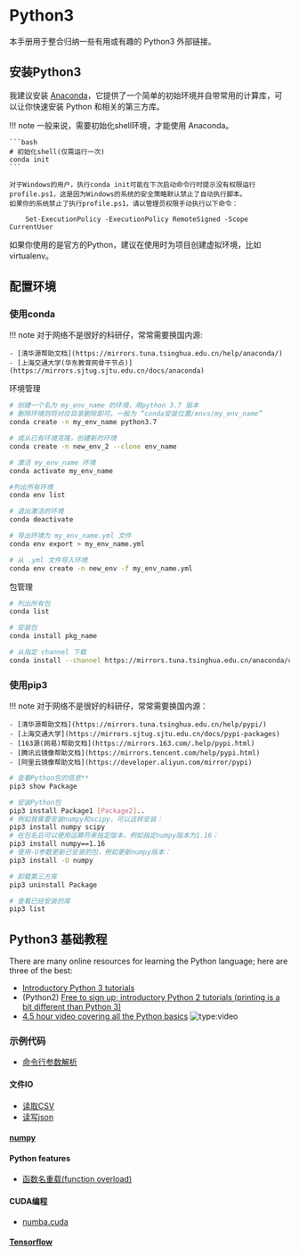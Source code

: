 # Python3

本手册用于整合归纳一些有用或有趣的 Python3 外部链接。

## 安装Python3

我建议安装 [Anaconda](https://www.anaconda.com/)，它提供了一个简单的初始环境并自带常用的计算库，可以让你快速安装 Python 和相关的第三方库。

!!! note
    一般来说，需要初始化shell环境，才能使用 Anaconda。

    ```bash
    # 初始化shell(仅需运行一次)
    conda init
    ```

    对于Windows的用户，执行conda init可能在下次启动命令行时提示没有权限运行profile.ps1，这是因为Windows的系统的安全策略默认禁止了自动执行脚本。
    如果你的系统禁止了执行profile.ps1，请以管理员权限手动执行以下命令：
    
        Set-ExecutionPolicy -ExecutionPolicy RemoteSigned -Scope CurrentUser

如果你使用的是官方的Python，建议在使用时为项目创建虚拟环境，比如 virtualenv。

## 配置环境

### 使用conda

!!! note
    对于网络不是很好的科研仔，常常需要换国内源:

    - [清华源帮助文档](https://mirrors.tuna.tsinghua.edu.cn/help/anaconda/)
    - [上海交通大学(华东教育网骨干节点)](https://mirrors.sjtug.sjtu.edu.cn/docs/anaconda)


环境管理

```bash
# 创建一个名为 my_env_name 的环境，用python 3.7 版本
# 删除环境则将对应目录删除即可。一般为 “conda安装位置/envs/my_env_name”
conda create -n my_env_name python3.7

# 或从已有环境克隆，创建新的环境
conda create -n new_env_2 --clone env_name

# 激活 my_env_name 环境
conda activate my_env_name

#列出所有环境
conda env list

# 退出激活的环境
conda deactivate

# 导出环境为 my_env_name.yml 文件
conda env export > my_env_name.yml

# 从 .yml 文件导入环境
conda env create -n new_env -f my_env_name.yml
```

包管理

```bash
# 列出所有包
conda list

# 安装包
conda install pkg_name

# 从指定 channel 下载
conda install --channel https://mirrors.tuna.tsinghua.edu.cn/anaconda/cloud/pytorch/ pytorch
```

### 使用pip3

!!! note
    对于网络不是很好的科研仔，常常需要换国内源：

    - [清华源帮助文档](https://mirrors.tuna.tsinghua.edu.cn/help/pypi/)
    - [上海交通大学](https://mirrors.sjtug.sjtu.edu.cn/docs/pypi-packages)
    - [163源(网易)帮助文档](https://mirrors.163.com/.help/pypi.html)
    - [腾讯云镜像帮助文档](https://mirrors.tencent.com/help/pypi.html)
    - [阿里云镜像帮助文档](https://developer.aliyun.com/mirror/pypi)




```bash
# 查看Python包的信息**
pip3 show Package

# 安装Python包
pip3 install Package1 [Package2]..
# 例如我需要安装numpy和scipy，可以这样安装：
pip3 install numpy scipy
# 在包名后可以使用运算符来指定版本，例如指定numpy版本为1.16：
pip3 install numpy==1.16
# 使用-U参数更新已安装的包，例如更新numpy版本：
pip3 install -U numpy

# 卸载第三方库
pip3 uninstall Package

# 查看已经安装的库
pip3 list
```

## Python3 基础教程

There are many online resources for learning the Python language; here are three of the best:

- [Introductory Python 3 tutorials](https://www.learnpython.org/)
- (Python2) [Free to sign up; introductory Python 2 tutorials (printing is a bit different than Python 3)](https://www.codecademy.com/learn/learn-python)
- [4.5 hour video covering all the Python basics](https://www.youtube.com/watch?v=rfscVS0vtbw)
    ![type:video](https://www.youtube.com/embed/rfscVS0vtbw)


### 示例代码

- [命令行参数解析](parse_args.py)

#### 文件IO

- [读取CSV](csv_io.py)
- [读写json](json_io.py)

#### [numpy](numpy/numpy.md)

#### Python features

- [函数名重载(function overload)](function_overload.py)

#### CUDA编程

- [numba.cuda](numba/cuda.ipynb)

#### [Tensorflow](tensorflow/Tensorflow.md)

